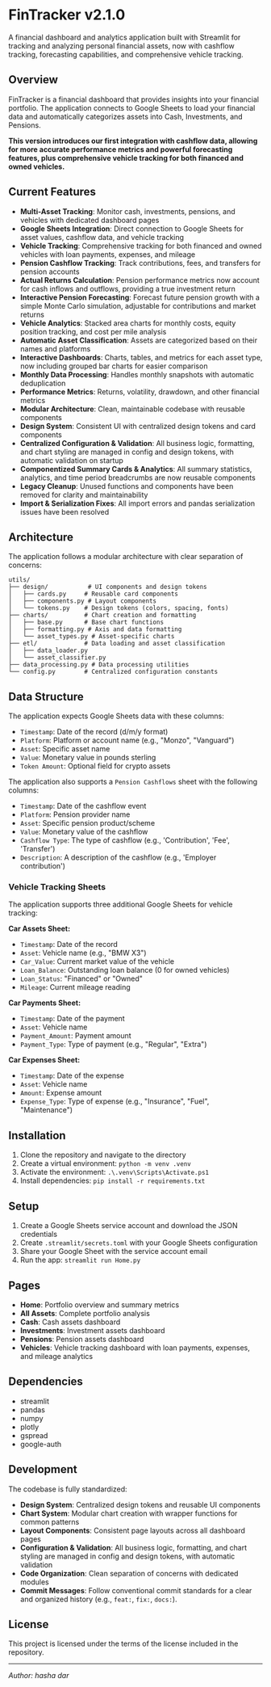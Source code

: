 # FinTracker v2.1.0

A financial dashboard and analytics application built with Streamlit for tracking and analyzing personal financial assets, now with cashflow tracking, forecasting capabilities, and comprehensive vehicle tracking.

## Overview

FinTracker is a financial dashboard that provides insights into your financial portfolio. The application connects to Google Sheets to load your financial data and automatically categorizes assets into Cash, Investments, and Pensions.

**This version introduces our first integration with cashflow data, allowing for more accurate performance metrics and powerful forecasting features, plus comprehensive vehicle tracking for both financed and owned vehicles.**

## Current Features

- **Multi-Asset Tracking**: Monitor cash, investments, pensions, and vehicles with dedicated dashboard pages
- **Google Sheets Integration**: Direct connection to Google Sheets for asset values, cashflow data, and vehicle tracking
- **Vehicle Tracking**: Comprehensive tracking for both financed and owned vehicles with loan payments, expenses, and mileage
- **Pension Cashflow Tracking**: Track contributions, fees, and transfers for pension accounts
- **Actual Returns Calculation**: Pension performance metrics now account for cash inflows and outflows, providing a true investment return
- **Interactive Pension Forecasting**: Forecast future pension growth with a simple Monte Carlo simulation, adjustable for contributions and market returns
- **Vehicle Analytics**: Stacked area charts for monthly costs, equity position tracking, and cost per mile analysis
- **Automatic Asset Classification**: Assets are categorized based on their names and platforms
- **Interactive Dashboards**: Charts, tables, and metrics for each asset type, now including grouped bar charts for easier comparison
- **Monthly Data Processing**: Handles monthly snapshots with automatic deduplication
- **Performance Metrics**: Returns, volatility, drawdown, and other financial metrics
- **Modular Architecture**: Clean, maintainable codebase with reusable components
- **Design System**: Consistent UI with centralized design tokens and card components
- **Centralized Configuration & Validation**: All business logic, formatting, and chart styling are managed in config and design tokens, with automatic validation on startup
- **Componentized Summary Cards & Analytics**: All summary statistics, analytics, and time period breadcrumbs are now reusable components
- **Legacy Cleanup**: Unused functions and components have been removed for clarity and maintainability
- **Import & Serialization Fixes**: All import errors and pandas serialization issues have been resolved

## Architecture

The application follows a modular architecture with clear separation of concerns:

```
utils/
├── design/           # UI components and design tokens
│   ├── cards.py     # Reusable card components
│   ├── components.py # Layout components
│   └── tokens.py    # Design tokens (colors, spacing, fonts)
├── charts/          # Chart creation and formatting
│   ├── base.py      # Base chart functions
│   ├── formatting.py # Axis and data formatting
│   └── asset_types.py # Asset-specific charts
├── etl/             # Data loading and asset classification
│   ├── data_loader.py
│   └── asset_classifier.py
├── data_processing.py # Data processing utilities
└── config.py        # Centralized configuration constants
```

## Data Structure

The application expects Google Sheets data with these columns:
- `Timestamp`: Date of the record (d/m/y format)
- `Platform`: Platform or account name (e.g., "Monzo", "Vanguard")
- `Asset`: Specific asset name
- `Value`: Monetary value in pounds sterling
- `Token Amount`: Optional field for crypto assets

The application also supports a `Pension Cashflows` sheet with the following columns:
- `Timestamp`: Date of the cashflow event
- `Platform`: Pension provider name
- `Asset`: Specific pension product/scheme
- `Value`: Monetary value of the cashflow
- `Cashflow Type`: The type of cashflow (e.g., 'Contribution', 'Fee', 'Transfer')
- `Description`: A description of the cashflow (e.g., 'Employer contribution')

### Vehicle Tracking Sheets

The application supports three additional Google Sheets for vehicle tracking:

**Car Assets Sheet:**
- `Timestamp`: Date of the record
- `Asset`: Vehicle name (e.g., "BMW X3")
- `Car_Value`: Current market value of the vehicle
- `Loan_Balance`: Outstanding loan balance (0 for owned vehicles)
- `Loan_Status`: "Financed" or "Owned"
- `Mileage`: Current mileage reading

**Car Payments Sheet:**
- `Timestamp`: Date of the payment
- `Asset`: Vehicle name
- `Payment_Amount`: Payment amount
- `Payment_Type`: Type of payment (e.g., "Regular", "Extra")

**Car Expenses Sheet:**
- `Timestamp`: Date of the expense
- `Asset`: Vehicle name
- `Amount`: Expense amount
- `Expense_Type`: Type of expense (e.g., "Insurance", "Fuel", "Maintenance")

## Installation

1. Clone the repository and navigate to the directory
2. Create a virtual environment: `python -m venv .venv`
3. Activate the environment: `.\.venv\Scripts\Activate.ps1`
4. Install dependencies: `pip install -r requirements.txt`

## Setup

1. Create a Google Sheets service account and download the JSON credentials
2. Create `.streamlit/secrets.toml` with your Google Sheets configuration
3. Share your Google Sheet with the service account email
4. Run the app: `streamlit run Home.py`

## Pages

- **Home**: Portfolio overview and summary metrics
- **All Assets**: Complete portfolio analysis
- **Cash**: Cash assets dashboard
- **Investments**: Investment assets dashboard  
- **Pensions**: Pension assets dashboard
- **Vehicles**: Vehicle tracking dashboard with loan payments, expenses, and mileage analytics

## Dependencies

- streamlit
- pandas
- numpy
- plotly
- gspread
- google-auth

## Development

The codebase is fully standardized:

- **Design System**: Centralized design tokens and reusable UI components
- **Chart System**: Modular chart creation with wrapper functions for common patterns
- **Layout Components**: Consistent page layouts across all dashboard pages
- **Configuration & Validation**: All business logic, formatting, and chart styling are managed in config and design tokens, with automatic validation
- **Code Organization**: Clean separation of concerns with dedicated modules
- **Commit Messages**: Follow conventional commit standards for a clear and organized history (e.g., `feat:`, `fix:`, `docs:`).

## License

This project is licensed under the terms of the license included in the repository.

---

*Author: hasha dar*